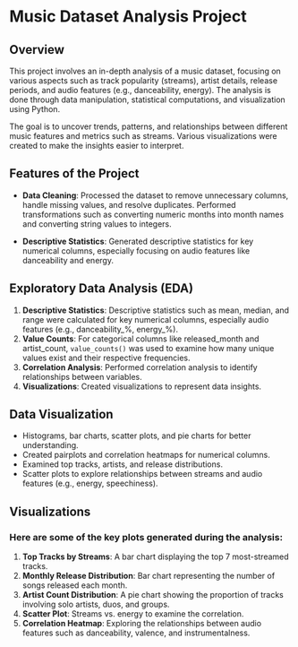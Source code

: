 # Music Dataset Analysis Project 

## Overview 

This project involves an in-depth analysis of a music dataset, focusing on various aspects such as track popularity (streams), artist details, release periods, and audio features (e.g., danceability, energy). The analysis is done through data manipulation, statistical computations, and visualization using Python.

The goal is to uncover trends, patterns, and relationships between different music features and metrics such as streams. Various visualizations were created to make the insights easier to interpret.

## Features of the Project 

- **Data Cleaning**: Processed the dataset to remove unnecessary columns, handle missing values, and resolve duplicates. Performed transformations such as converting numeric months into month names and converting string values to integers.

- **Descriptive Statistics**: Generated descriptive statistics for key numerical columns, especially focusing on audio features like danceability and energy.

## Exploratory Data Analysis (EDA)

1. **Descriptive Statistics**: Descriptive statistics such as mean, median, and range were calculated for key numerical columns, especially audio features (e.g., danceability_%, energy_%).
2. **Value Counts**: For categorical columns like released_month and artist_count, `value_counts()` was used to examine how many unique values exist and their respective frequencies.
3. **Correlation Analysis**: Performed correlation analysis to identify relationships between variables.
4. **Visualizations**: Created visualizations to represent data insights.

## Data Visualization

- Histograms, bar charts, scatter plots, and pie charts for better understanding.
- Created pairplots and correlation heatmaps for numerical columns.
- Examined top tracks, artists, and release distributions.
- Scatter plots to explore relationships between streams and audio features (e.g., energy, speechiness).

## Visualizations

### Here are some of the key plots generated during the analysis:

1. **Top Tracks by Streams**: A bar chart displaying the top 7 most-streamed tracks.
2. **Monthly Release Distribution**: Bar chart representing the number of songs released each month.
3. **Artist Count Distribution**: A pie chart showing the proportion of tracks involving solo artists, duos, and groups.
4. **Scatter Plot**: Streams vs. energy to examine the correlation.
5. **Correlation Heatmap**: Exploring the relationships between audio features such as danceability, valence, and instrumentalness.
